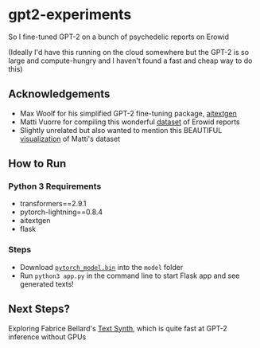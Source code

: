 # gpt2-experiments

So I fine-tuned GPT-2 on a bunch of psychedelic reports on Erowid 

(Ideally I'd have this running on the cloud somewhere but the GPT-2 is so large and compute-hungry and I haven't found a fast and cheap way to do this)

## Acknowledgements 

* Max Woolf for his simplified GPT-2 fine-tuning package, [aitextgen](https://github.com/minimaxir/aitextgen)
* Matti Vuorre for compiling this wonderful [dataset](https://mvuorre.github.io/tmasc/articles/erowid/erowid.html) of Erowid reports
* Slightly unrelated but also wanted to mention this BEAUTIFUL [visualization](https://chemicalyouth.org/visualising-erowid/) of Matti's dataset

## How to Run

### Python 3 Requirements
* transformers==2.9.1
* pytorch-lightning==0.8.4
* aitextgen 
* flask

### Steps 
* Download [`pytorch_model.bin`](https://drive.google.com/file/d/1wMf6qgIWTOxx2e4F9wjQv5UUYSLkjJqp/view?usp=sharing) into the `model` folder
* Run `python3 app.py` in the command line to start Flask app and see generated texts!

## Next Steps?

Exploring Fabrice Bellard's [Text Synth](https://bellard.org/textsynth/), which is quite fast at GPT-2 inference without GPUs
